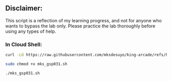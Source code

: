 ## Disclaimer:

This script is a reflection of my learning progress, and not for anyone who wants to bypass the lab only. Please practice the lab thoroughly before using any types of help.

### In Cloud Shell:

```bash
curl -LO https://raw.githubusercontent.com/mksdesuyo/king-arcade/refs/heads/main/Deploy%20Microsoft%20SQL%20Server%20to%20Compute%20Engine%20%7C%20GSP031/mks_gsp031.sh

sudo chmod +x mks_gsp031.sh

./mks_gsp031.sh
```